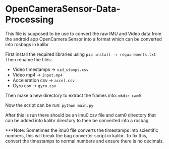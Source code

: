 # OpenCameraSensor-Data-Processing

This file is supposed to be use to convert the raw IMU and Video data from the android app OpenCamera Sensor into a format which can be converted into rosbags in kalibr

First install the required libraries using `pip install -r requirements.txt`
Then rename the files:
- Video timestamps -> `vid_stamps.csv`
- Video mp4 -> `input.mp4`
- Acceleration csv -> `accel.csv`
- Gyro csv -> `gyro.csv`

Then make a new directory to extract the frames into: `mkdir cam0`

Now the script can be run: `python main.py`

After this is run there should be an imu0.csv file and cam0 directory that can be added into kalibr directory to then be converted into a rosbag

***Note:
Sometimes the imu0 file converts the timestamps into scientific numbers, this will break the bag converter script in kalibr.
To fix this, convert the timestamps to normal numbers and ensure there is no decimals.
